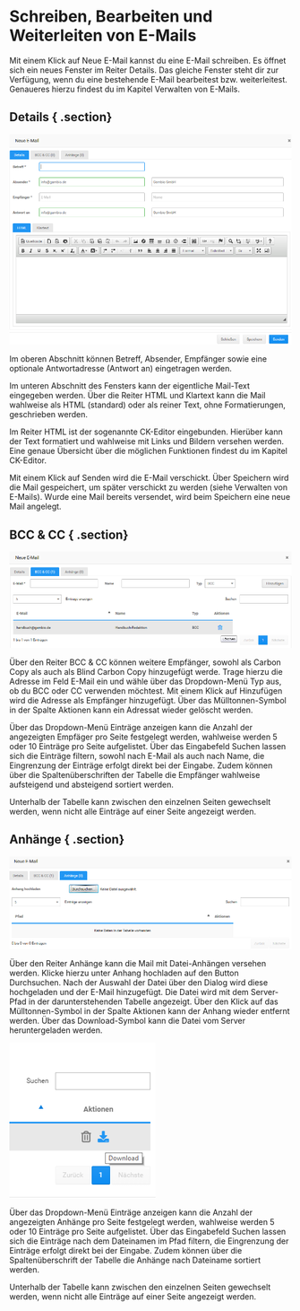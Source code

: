 # Schreiben, Bearbeiten und Weiterleiten von E-Mails 

Mit einem Klick auf Neue E-Mail kannst du eine E-Mail schreiben. Es öffnet sich ein neues Fenster im Reiter Details. Das gleiche Fenster steht dir zur Verfügung, wenn du eine bestehende E-Mail bearbeitest bzw. weiterleitest. Genaueres hierzu findest du im Kapitel Verwalten von E-Mails.

## Details { .section}

![](Bilder/Abb171_FensterNeueEMail.png "Fenster Neue E-Mail")

Im oberen Abschnitt können Betreff, Absender, Empfänger sowie eine optionale Antwortadresse \(Antwort an\) eingetragen werden.

Im unteren Abschnitt des Fensters kann der eigentliche Mail-Text eingegeben werden. Über die Reiter HTML und Klartext kann die Mail wahlweise als HTML \(standard\) oder als reiner Text, ohne Formatierungen, geschrieben werden.

Im Reiter HTML ist der sogenannte CK-Editor eingebunden. Hierüber kann der Text formatiert und wahlweise mit Links und Bildern versehen werden. Eine genaue Übersicht über die möglichen Funktionen findest du im Kapitel CK-Editor.

Mit einem Klick auf Senden wird die E-Mail verschickt. Über Speichern wird die Mail gespeichert, um später verschickt zu werden \(siehe Verwalten von E-Mails\). Wurde eine Mail bereits versendet, wird beim Speichern eine neue Mail angelegt.

## BCC & CC { .section}

![](Bilder/Abb172_BCCUNDCC.png "BCC & CC")

Über den Reiter BCC & CC können weitere Empfänger, sowohl als Carbon Copy als auch als Blind Carbon Copy hinzugefügt werde. Trage hierzu die Adresse im Feld E-Mail ein und wähle über das Dropdown-Menü Typ aus, ob du BCC oder CC verwenden möchtest. Mit einem Klick auf Hinzufügen wird die Adresse als Empfänger hinzugefügt. Über das Mülltonnen-Symbol in der Spalte Aktionen kann ein Adressat wieder gelöscht werden.

Über das Dropdown-Menü Einträge anzeigen kann die Anzahl der angezeigten Empfäger pro Seite festgelegt werden, wahlweise werden 5 oder 10 Einträge pro Seite aufgelistet. Über das Eingabefeld Suchen lassen sich die Einträge filtern, sowohl nach E-Mail als auch nach Name, die Eingrenzung der Einträge erfolgt direkt bei der Eingabe. Zudem können über die Spaltenüberschriften der Tabelle die Empfänger wahlweise aufsteigend und absteigend sortiert werden.

Unterhalb der Tabelle kann zwischen den einzelnen Seiten gewechselt werden, wenn nicht alle Einträge auf einer Seite angezeigt werden.

## Anhänge { .section}

![](Bilder/Abb173_Anhaenge.png "Anhänge")

Über den Reiter Anhänge kann die Mail mit Datei-Anhängen versehen werden. Klicke hierzu unter Anhang hochladen auf den Button Durchsuchen. Nach der Auswahl der Datei über den Dialog wird diese hochgeladen und der E-Mail hinzugefügt. Die Datei wird mit dem Server-Pfad in der darunterstehenden Tabelle angezeigt. Über den Klick auf das Mülltonnen-Symbol in der Spalte Aktionen kann der Anhang wieder entfernt werden. Über das Download-Symbol kann die Datei vom Server heruntergeladen werden.

![](Bilder/AnhaengeDownload.png "Download-Symbol im Tab Anhänge")

Über das Dropdown-Menü Einträge anzeigen kann die Anzahl der angezeigten Anhänge pro Seite festgelegt werden, wahlweise werden 5 oder 10 Einträge pro Seite aufgelistet. Über das Eingabefeld Suchen lassen sich die Einträge nach dem Dateinamen im Pfad filtern, die Eingrenzung der Einträge erfolgt direkt bei der Eingabe. Zudem können über die Spaltenüberschrift der Tabelle die Anhänge nach Dateiname sortiert werden.

Unterhalb der Tabelle kann zwischen den einzelnen Seiten gewechselt werden, wenn nicht alle Einträge auf einer Seite angezeigt werden.



